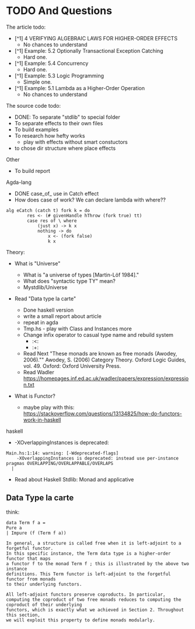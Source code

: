 # TODO And Questions

The article todo:
- [^1] 4 VERIFYING ALGEBRAIC LAWS FOR HIGHER-ORDER EFFECTS
    - No chances to understand 
- [^1] Example: 5.2 Optionally Transactional Exception Catching
    - Hard one.
- [^1] Example: 5.4 Concurrency
    - Hard one.
- [^1] Example: 5.3 Logic Programming
    - Simple one.
- [^1] Example: 5.1 Lambda as a Higher-Order Operation
    - No chances to understand 

The source code todo:
- DONE: To separate "stdlib" to special folder
- To separate effects to their own files
- To build examples
- To research how hefty works
    - play with effects without smart constuctors
- to chose dir structure where place effects 


Other
- To build report

Agda-lang
- DONE case_of_ use in Catch effect 
- How does case of work? We can declare lambda with where??
```
alg eCatch (catch t) fork k = do
        res <- (# givenHandle hThrow (fork true) tt)
        case res of \ where
            (just x) -> k x
            nothing -> do
                x <- (fork false)
                k x
```


Theory:
- What is "Universe" 
    - What is "a universe of types [Martin-Löf 1984]."
    - What does "syntactic type TY" mean?
    - Mystdlib/Universe
- Read "Data type la carte"
    - Done haskell version
    - write a small report about article
    - repeat in agda
    - Tmp.hs - play with Class and Instances more
    - Change infix operator to casual type name and rebuild system
        - :<:
        - :+:
    - Read Next "These monads are known as free monads (Awodey, 2006).""
        Awodey, S. (2006) Category Theory. Oxford Logic Guides, vol. 49. Oxford: Oxford University Press.
    - Read Wadler https://homepages.inf.ed.ac.uk/wadler/papers/expression/expression.txt


- What is Functor?
    - maybe play with this: https://stackoverflow.com/questions/13134825/how-do-functors-work-in-haskell
    
haskell
- -XOverlappingInstances is deprecated:
```
Main.hs:1:14: warning: [-Wdeprecated-flags]
    -XOverlappingInstances is deprecated: instead use per-instance pragmas OVERLAPPING/OVERLAPPABLE/OVERLAPS
  |
```
- Read about Haskell Stdlib: Monad and applicative


## Data Type la carte

think:
```
data Term f a =
Pure a
| Impure (f (Term f a))

In general, a structure is called free when it is left-adjoint to a forgetful functor.
In this specific instance, the Term data type is a higher-order functor that maps
a functor f to the monad Term f ; this is illustrated by the above two instance
definitions. This Term functor is left-adjoint to the forgetful functor from monads
to their underlying functors.

All left-adjoint functors preserve coproducts. In particular, computing the coproduct of two free monads reduces to computing the coproduct of their underlying
functors, which is exactly what we achieved in Section 2. Throughout this section,
we will exploit this property to define monads modularly.
```




